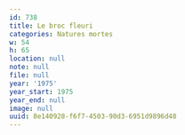 ```yaml
---
id: 738
title: Le broc fleuri
categories: Natures mortes
w: 54
h: 65
location: null
note: null
file: null
year: '1975'
year_start: 1975
year_end: null
image: null
uuid: 8e140928-f6f7-4503-90d3-6951d9896d48
---
```


